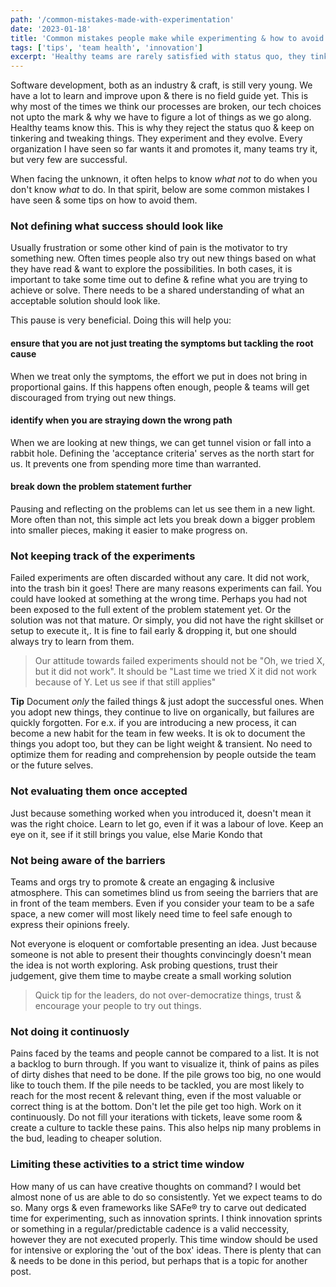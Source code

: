 ```yaml
---
path: '/common-mistakes-made-with-experimentation'
date: '2023-01-18'
title: 'Common mistakes people make while experimenting & how to avoid them'
tags: ['tips', 'team health', 'innovation']
excerpt: 'Healthy teams are rarely satisfied with status quo, they tinker & they improve. However, there are many ways it can go wrong!'
---
```


Software development, both as an industry & craft, is still very young. We have a lot to learn and improve upon & there is no field guide yet. This is why most of the times we think our processes are broken, our tech choices not upto the mark & why we have to figure a lot of things as we go along. Healthy teams know this. This is why they reject the status quo & keep on tinkering and tweaking things. They experiment and they evolve. Every organization I have seen so far wants it and promotes it, many teams try it, but very few are successful.

When facing the unknown, it often helps to know _what not_ to do when you don't know _what_ to do. In that spirit, below are some common mistakes I have seen & some tips on how to avoid them.

### Not defining what success should look like

Usually frustration or some other kind of pain is the motivator to try something new. Often times people also try out new things based on what they have read & want to explore the possibilities. In both cases, it is important to take some time out to define & refine what you are trying to achieve or solve. There needs to be a shared understanding of what an acceptable solution should look like.

This pause is very beneficial. Doing this will help you:

#### ensure that you are not just treating the symptoms but tackling the root cause

When we treat only the symptoms, the effort we put in does not bring in proportional gains. If this happens often enough, people & teams will get discouraged from trying out new things.

#### identify when you are straying down the wrong path

When we are looking at new things, we can get tunnel vision or fall into a rabbit hole. Defining the 'acceptance criteria' serves as the north start for us. It prevents one from spending more time than warranted.

#### break down the problem statement further

Pausing and reflecting on the problems can let us see them in a new light. More often than not, this simple act lets you break down a bigger problem into smaller pieces, making it easier to make progress on.

### Not keeping track of the experiments

Failed experiments are often discarded without any care. It did not work, into the trash bin it goes! There are many reasons experiments can fail. You could have looked at something at the wrong time. Perhaps you had not been exposed to the full extent of the problem statement yet. Or the solution was not that mature. Or simply, you did not have the right skillset or setup to execute it,. It is fine to fail early & dropping it, but one should always try to learn from them.

> Our attitude towards failed experiments should not be "Oh, we tried X, but it did not work". It should be "Last time we tried X it did not work because of Y. Let us see if that still applies"

**Tip**
Document _only_ the failed things & just adopt the successful ones. When you adopt new things, they continue to live on organically, but failures are quickly forgotten. For e.x. if you are introducing a new process, it can become a new habit for the team in few weeks. It is ok to document the things you adopt too, but they can be light weight & transient. No need to optimize them for reading and comprehension by people outside the team or the future selves.

### Not evaluating them once accepted

Just because something worked when you introduced it, doesn't mean it was the right choice. Learn to let go, even if it was a labour of love. Keep an eye on it, see if it still brings you value, else Marie Kondo that

### Not being aware of the barriers

Teams and orgs try to promote & create an engaging & inclusive atmosphere. This can sometimes blind us from seeing the barriers that are in front of the team members. Even if you consider your team to be a safe space, a new comer will most likely need time to feel safe enough to express their opinions freely.

Not everyone is eloquent or comfortable presenting an idea. Just because someone is not able to present their thoughts convincingly doesn't mean the idea is not worth exploring. Ask probing questions, trust their judgement, give them time to maybe create a small working solution

> Quick tip for the leaders, do not over-democratize things, trust & encourage your people to try out things.

### Not doing it continuosly

Pains faced by the teams and people cannot be compared to a list. It is not a backlog to burn through. If you want to visualize it, think of pains as piles of dirty dishes that need to be done. If the pile grows too big, no one would like to touch them. If the pile needs to be tackled, you are most likely to reach for the most recent & relevant thing, even if the most valuable or correct thing is at the bottom. Don't let the pile get too high. Work on it continuously. Do not fill your iterations with tickets, leave some room & create a culture to tackle these pains. This also helps nip many problems in the bud, leading to cheaper solution.

### Limiting these activities to a strict time window

How many of us can have creative thoughts on command? I would bet almost none of us are able to do so consistently. Yet we expect teams to do so. Many orgs & even frameworks like SAFe® try to carve out dedicated time for experimenting, such as innovation sprints. I think innovation sprints or something in a regular/predictable cadence is a valid neccessity, however they are not executed properly. This time window should be used for intensive or exploring the 'out of the box' ideas. There is plenty that can & needs to be done in this period, but perhaps that is a topic for another post.

